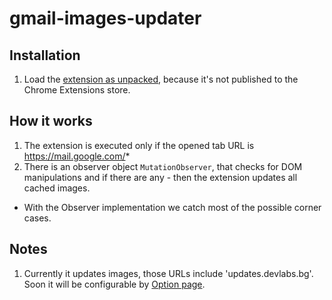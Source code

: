 # gmail-images-updater

## Installation
1. Load the [extension as unpacked](https://developer.chrome.com/extensions/getstarted#unpacked), because it's not published to the Chrome Extensions store.

## How it works
1. The extension is executed only if the opened tab URL is https://mail.google.com/*
2. There is an observer object `MutationObserver`, that checks for DOM manipulations and if there are any - then the extension updates all cached images.
* With the Observer implementation we catch most of the possible corner cases. 

## Notes
1. Currently it updates images, those URLs include 'updates.devlabs.bg'. Soon it will be configurable by [Option page](https://developer.chrome.com/extensions/options).

